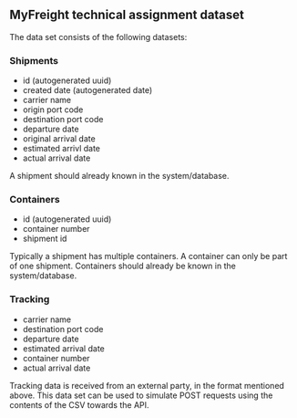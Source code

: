 ## MyFreight technical assignment dataset

The data set consists of the following datasets:

### Shipments
- id (autogenerated uuid)
- created date (autogenerated date)
- carrier name
- origin port code
- destination port code
- departure date
- original arrival date
- estimated arrivl date
- actual arrival date

A shipment should already known in the system/database.

### Containers
- id (autogenerated uuid)
- container number
- shipment id

Typically a shipment has multiple containers. A container can only be part of one shipment.
Containers should already be known in the system/database.

### Tracking
- carrier name
- destination port code
- departure date
- estimated arrival date
- container number
- actual arrival date

Tracking data is received from an external party, in the format mentioned above.
This data set can be used to simulate POST requests using the contents of the CSV towards the API.
